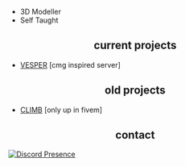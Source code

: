 - 3D Modeller
- Self Taught

<h2 align="center">current projects</h2>

- [VESPER](https://discord.gg/vesper) [cmg inspired server]
<h2 align="center">old projects </h2>

- [CLIMB](https://discord.gg/climb) [only up in fivem]

 <h2 align="center">contact</h2>

[![Discord Presence](https://lanyard.cnrad.dev/api/963823755841392690)](https://discord.com/users/963823755841392690)

